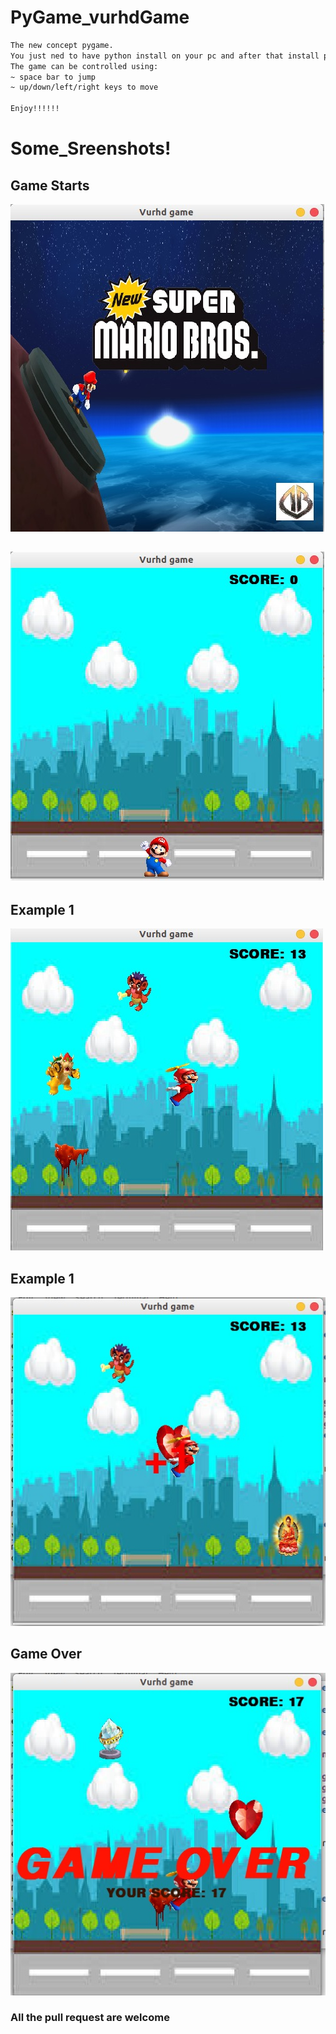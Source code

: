 # PyGame_vurhdGame
```bash
The new concept pygame.
You just ned to have python install on your pc and after that install pygame library of python.
The game can be controlled using:
~ space bar to jump
~ up/down/left/right keys to move

Enjoy!!!!!!
```
# Some_Sreenshots!

## Game Starts
![](https://github.com/bansal-dhruv/PyGame_vurhdGame/blob/master/Game_sample/start_page.jpeg)

## ![](https://github.com/bansal-dhruv/PyGame_vurhdGame/blob/master/Game_sample/1.jpeg)

## Example 1
![](https://github.com/bansal-dhruv/PyGame_vurhdGame/blob/master/Game_sample/2.jpeg)

## Example 1
![](https://github.com/bansal-dhruv/PyGame_vurhdGame/blob/master/Game_sample/3.jpeg)

## Game Over
![](https://github.com/bansal-dhruv/PyGame_vurhdGame/blob/master/Game_sample/game_over.jpeg)

### All the pull request are welcome
